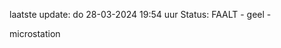 laatste update: 
do 28-03-2024 19:54   uur 
Status: FAALT - geel - 
<div class="service Y">microstation</div>